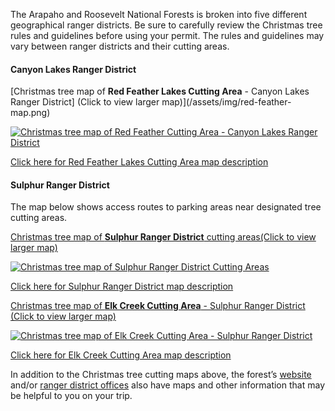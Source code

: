 The Arapaho and Roosevelt National Forests is broken into five different geographical ranger districts. Be sure to carefully review the Christmas tree rules and guidelines before using your permit. The rules and guidelines may vary between ranger districts and their cutting areas.

#### Canyon Lakes Ranger District

[Christmas tree map of **Red Feather Lakes Cutting Area** - Canyon Lakes Ranger District] (Click to view larger map)](/assets/img/red-feather-map.png)

[![Christmas tree map of Red Feather Cutting Area - Canyon Lakes Ranger District](/assets/img/red-feather-map-thumb.png)](/assets/img/red-feather-map.png)

[Click here for Red Feather Lakes Cutting Area map description](/christmas-trees/forests/arp/maps/red-feather-lakes)

#### Sulphur Ranger District

The map below shows access routes to parking areas near designated tree cutting areas.

[Christmas tree map of **Sulphur Ranger District** cutting areas(Click to view larger map)](/assets/img/sulphur-map.png)

[![Christmas tree map of Sulphur Ranger District Cutting Areas](/assets/img/sulphur-map-thumb.png)](/assets/img/sulphur-map.png)

[Click here for Sulphur Ranger District map description](/christmas-trees/forests/arp/maps/sulphur)

[Christmas tree map of **Elk Creek Cutting Area** - Sulphur Ranger District (Click to view larger map)](/assets/img/elk-creek-map.png)

[![Christmas tree map of Elk Creek Cutting Area - Sulphur Ranger District](/assets/img/elk-creek-map-thumb.png)](/assets/img/elk-creek-map.png)

[Click here for Elk Creek Cutting Area map description](/christmas-trees/forests/arp/maps/elk-creek)

In addition to the Christmas tree cutting maps above, the forest’s [website](https://www.fs.usda.gov/main/arp/maps-pubs) and/or [ranger district offices](#) also have maps and other information that may be helpful to you on your trip.
